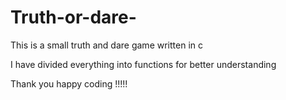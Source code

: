 # Truth-or-dare-


This is a small truth and dare game written in c 

I have divided everything into functions for better understanding 


Thank you happy coding !!!!!

